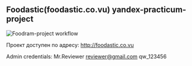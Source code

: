 ## Foodastic(foodastic.co.vu) yandex-practicum-project
![Foodram-project workflow](https://github.com/anay2103/foodgram-project-react/actions/workflows/main.yml/badge.svg)

Проект доступен по адресу: http://foodastic.co.vu

Admin credentials: Mr.Reviewer reviewer@gmail.com qw_123456

